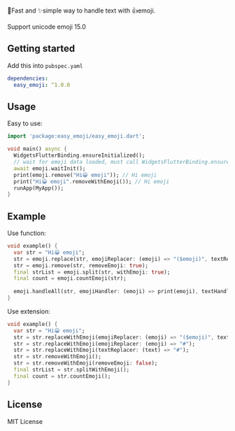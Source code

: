 🚀Fast and ✨simple way to handle text with 👍emoji.

Support unicode emoji 15.0

## Getting started

Add this into `pubspec.yaml`
```yaml
dependencies:
  easy_emoji: ^1.0.0
```

## Usage

Easy to use:

```dart
import 'package:easy_emoji/easy_emoji.dart';

void main() async {
  WidgetsFlutterBinding.ensureInitialized();
  // wait for emoji data loaded, must call WidgetsFlutterBinding.ensureInitialized() before init.
  await emoji.waitInit();
  print(emoji.remove("Hi😀 emoji")); // Hi emoji
  print("Hi😀 emoji".removeWithEmoji()); // Hi emoji
  runApp(MyApp());
}
```

## Example

Use function:

```dart
void example() {
  var str = "Hi😀 emoji";
  str = emoji.replace(str, emojiReplacer: (emoji) => "($emoji)", textReplacer: (text) => "{$text}");
  str = emoji.remove(str, removeEmoji: true);
  final strList = emoji.split(str, withEmoji: true);
  final count = emoji.countEmoji(str);
  
  emoji.handleAll(str, emojiHandler: (emoji) => print(emoji), textHandler: (text) => print(text));
}
```

Use extension:

```dart
void example() {
  var str = "Hi😀 emoji";
  str = str.replaceWithEmoji(emojiReplacer: (emoji) => "($emoji)", textReplacer: (text) => "{$text}");
  str = str.replaceWithEmoji(emojiReplacer: (emoji) => "#");
  str = str.replaceWithEmoji(textReplacer: (text) => "#");
  str = str.removeWithEmoji();
  str = str.removeWithEmoji(removeEmoji: false);
  final strList = str.splitWithEmoji();
  final count = str.countEmoji();
}
```

## License

MIT License
